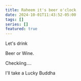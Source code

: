 ```yaml
---
title: Raheem it's beer o'clock
date: 2024-10-01T11:43:52-05:00
tags: []
series: []
featured: true
---
```

Let's drink

Beer or Wine.

Checkiing....

<!--more-->

I'll take a Lucky Buddha